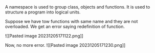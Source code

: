 A namespace is used to group class, objects and functions. It is used to structure a program into logical units.



Suppose we have tow functions with same name and they are not overloaded. We get an error saying redefinition of function.

![[Pasted image 20231205171122.png]]

Now, no more error.
![[Pasted image 20231205171230.png]]